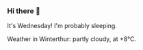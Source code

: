 ### Hi there :wave:

It's Wednesday! I'm probably sleeping.

Weather in Winterthur: partly cloudy, at +8°C.
